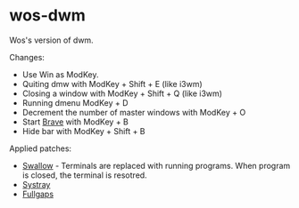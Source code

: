# wos-dwm
Wos's version of dwm.

Changes:
* Use Win as ModKey.
* Quiting dmw with ModKey + Shift + E (like i3wm)
* Closing a window with ModKey + Shift + Q (like i3wm)
* Running dmenu ModKey + D 
* Decrement the number of master windows with ModKey + O
* Start [Brave](https://brave.com/) with ModKey + B
* Hide bar with ModKey + Shift + B

Applied patches:
* [Swallow](https://dwm.suckless.org/patches/swallow/) - Terminals are replaced with running programs. When program is closed, the terminal is resotred.
* [Systray](https://dwm.suckless.org/patches/systray/)
* [Fullgaps](https://dwm.suckless.org/patches/fullgaps/)
